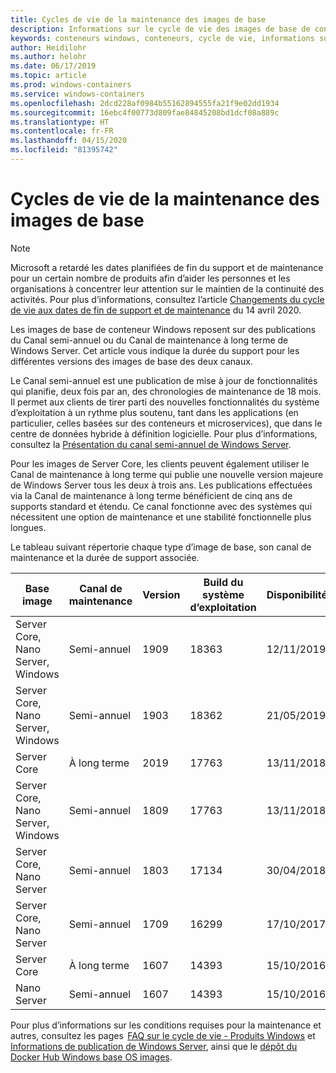 ```yaml
---
title: Cycles de vie de la maintenance des images de base
description: Informations sur le cycle de vie des images de base de conteneur Windows.
keywords: conteneurs windows, conteneurs, cycle de vie, informations sur la publication, image de base, image de base de conteneur
author: Heidilohr
ms.author: helohr
ms.date: 06/17/2019
ms.topic: article
ms.prod: windows-containers
ms.service: windows-containers
ms.openlocfilehash: 2dcd228af0984b55162894555fa21f9e02dd1934
ms.sourcegitcommit: 16ebc4f00773d809fae84845208bd1dcf08a889c
ms.translationtype: HT
ms.contentlocale: fr-FR
ms.lasthandoff: 04/15/2020
ms.locfileid: "81395742"
---
```

# <a name="base-image-servicing-lifecycles"></a>Cycles de vie de la maintenance des images de base

> [!Note]  
> Microsoft a retardé les dates planifiées de fin du support et de maintenance pour un certain nombre de produits afin d’aider les personnes et les organisations à concentrer leur attention sur le maintien de la continuité des activités. Pour plus d’informations, consultez l’article [Changements du cycle de vie aux dates de fin de support et de maintenance](https://support.microsoft.com/en-us/help/4557164/lifecycle-changes-to-end-of-support-and-servicing-dates) du 14 avril 2020.

Les images de base de conteneur Windows reposent sur des publications du Canal semi-annuel ou du Canal de maintenance à long terme de Windows Server. Cet article vous indique la durée du support pour les différentes versions des images de base des deux canaux.

Le Canal semi-annuel est une publication de mise à jour de fonctionnalités qui planifie, deux fois par an, des chronologies de maintenance de 18 mois. Il permet aux clients de tirer parti des nouvelles fonctionnalités du système d’exploitation à un rythme plus soutenu, tant dans les applications (en particulier, celles basées sur des conteneurs et microservices), que dans le centre de données hybride à définition logicielle. Pour plus d’informations, consultez la [Présentation du canal semi-annuel de Windows Server](https://docs.microsoft.com/windows-server/get-started/semi-annual-channel-overview).

Pour les images de Server Core, les clients peuvent également utiliser le Canal de maintenance à long terme qui publie une nouvelle version majeure de Windows Server tous les deux à trois ans. Les publications effectuées via la Canal de maintenance à long terme bénéficient de cinq ans de supports standard et étendu. Ce canal fonctionne avec des systèmes qui nécessitent une option de maintenance et une stabilité fonctionnelle plus longues.

Le tableau suivant répertorie chaque type d’image de base, son canal de maintenance et la durée de support associée.

|Base image                       |Canal de maintenance|Version|Build du système d’exploitation|Disponibilité|Date de fin du support standard|Date de support étendue|
|---------------------------------|-----------------|-------|--------|------------|---------------------------|---------------------|
|Server Core, Nano Server, Windows|Semi-annuel      |1909   |18363   |12/11/2019  |11/05/2021                 |NON APPLICABLE                  |
|Server Core, Nano Server, Windows|Semi-annuel      |1903   |18362   |21/05/2019  |08/12/2020                 |NON APPLICABLE                  |
|Server Core                      |À long terme        |2019   |17763   |13/11/2018  |09/01/2024                 |09/01/2029           |
|Server Core, Nano Server, Windows|Semi-annuel      |1809   |17763   |13/11/2018  |10/11/2020                 |NON APPLICABLE                  |
|Server Core, Nano Server         |Semi-annuel      |1803   |17134   |30/04/2018  |12/11/2019                 |NON APPLICABLE                  |
|Server Core, Nano Server         |Semi-annuel      |1709   |16299   |17/10/2017  |09/04/2019                 |NON APPLICABLE                  |
|Server Core                      |À long terme        |1607   |14393   |15/10/2016  |11/01/2022                 |11/01/2027           |
|Nano Server                      |Semi-annuel      |1607   |14393   |15/10/2016  |10/09/2018                 |NON APPLICABLE                  |

Pour plus d’informations sur les conditions requises pour la maintenance et autres, consultez les pages  [FAQ sur le cycle de vie - Produits Windows](https://support.microsoft.com/help/18581/lifecycle-faq-windows-products) et [Informations de publication de Windows Server](https://docs.microsoft.com/windows-server/get-started/windows-server-release-info), ainsi que le [dépôt du Docker Hub Windows base OS images](https://hub.docker.com/_/microsoft-windows-base-os-images).
